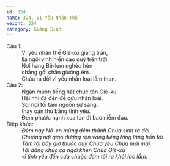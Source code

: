 ```yaml
---
id: 324
name: 324. Vì Yêu Nhân Thế
weight: 324
category: Giáng Sinh
---
```

<dl><dt>Câu 1:</dt><dd data-verse="1">Vì yêu nhân thế Giê-xu giáng trần, <br/>lìa ngôi vinh hiển cao quý trên trời. <br/>Nơi hang Bê-lem nghèo hèn <br/>chẳng gối chăn giường êm. <br/>Chúa ra đời vì yêu nhân loại lầm than. </dd><dt>Câu 2:</dt><dd data-verse="2">Ngàn muôn tiếng hát chúc tôn Giê-xu. <br/>Hài nhi đã đến để cứu nhân loại. <br/>Soi nơi tối tăm nguồn sự sáng, <br/>thay oán thù bằng tình yêu. <br/>Đem phước hạnh xua tan đi bao niềm đau. </dd><dt>Điệp khúc:</dt><dd data-chorus="1"><em>Đêm nay Nô-en mừng đêm thánh Chúa sinh ra đời. <br/>Chuông nơi giáo đường rộn vang tiếng lâng lâng hồn tôi. <br/>Tâm tôi bây giờ thuộc duy Chúa yêu Chúa mãi mãi. <br/>Tôi dâng khúc ca ngợi khen Chúa Giê-xu <br/>vì tình yêu đến cứu chuộc đem tôi ra khỏi lạc lầm. </em></dd></dl>
